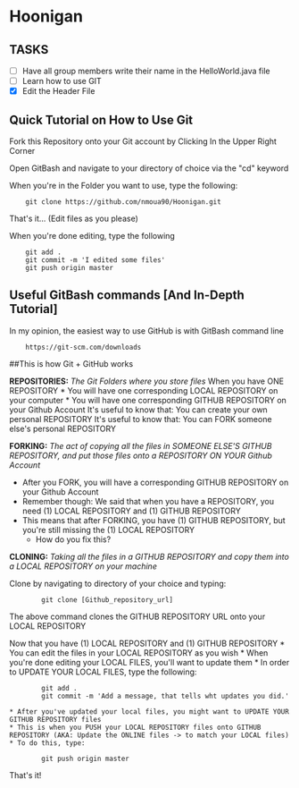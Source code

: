 # Hoonigan 

TASKS
----------
- [ ] Have all group members write their name in the HelloWorld.java file
- [ ] Learn how to use GIT
- [x] Edit the Header File 

Quick Tutorial on How to Use Git 
------------------------------------
Fork this Repository onto your Git account by Clicking In the Upper Right Corner
	
Open GitBash and navigate to your directory of choice via the "cd" keyword
	
When you're in the Folder you want to use, type the following:

		git clone https://github.com/nmoua90/Hoonigan.git
	
That's it... (Edit files as you please)
	
When you're done editing, type the following

		git add .
		git commit -m 'I edited some files'
		git push origin master
	
	
## Useful GitBash commands [And In-Depth Tutorial] ##
In my opinion, the easiest way to use GitHub is with GitBash command line

		https://git-scm.com/downloads
		
##This is how Git + GitHub works
	
**REPOSITORIES:** *The Git Folders where you store files*
When you have ONE REPOSITORY
	* You will have one corresponding LOCAL REPOSITORY on your computer
	* You will have one corresponding GITHUB REPOSITORY on your Github Account
It's useful to know that: You can create your own personal REPOSITORY
It's useful to know that: You can FORK someone else's personal REPOSITORY
	
**FORKING:** *The act of copying all the files in SOMEONE ELSE'S GITHUB REPOSITORY, and put those files onto a REPOSITORY ON YOUR Github Account*

* After you FORK, you will have a corresponding GITHUB REPOSITORY on your Github Account
* Remember though: We said that when you have a REPOSITORY, you need (1) LOCAL REPOSITORY and (1) GITHUB REPOSITORY
* This means that after FORKING, you have (1) GITHUB REPOSITORY, but you're still missing the (1) LOCAL REPOSITORY
	* How do you fix this?
	
**CLONING:** *Taking all the files in a GITHUB REPOSITORY and copy them into a LOCAL REPOSITORY on your machine*


Clone by navigating to directory of your choice and typing:
			
			git clone [Github_repository_url]
		
The above command clones the GITHUB REPOSITORY URL onto your LOCAL REPOSITORY
	
Now that you have (1) LOCAL REPOSITORY and (1) GITHUB REPOSITORY
	* You can edit the files in your LOCAL REPOSITORY as you wish
	* When you're done editing your LOCAL FILES, you'll want to update them
	* In order to UPDATE YOUR LOCAL FILES, type the following:
			
			git add .
			git commit -m 'Add a message, that tells wht updates you did.'
	
	* After you've updated your local files, you might want to UPDATE YOUR GITHUB REPOSITORY files
	* This is when you PUSH your LOCAL REPOSITORY files onto GITHUB REPOSITORY (AKA: Update the ONLINE files -> to match your LOCAL files)
	* To do this, type:
			
			git push origin master
	
That's it!